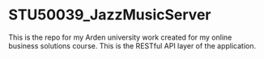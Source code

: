 # STU50039_JazzMusicServer
This is the repo for my Arden university work created for my online business solutions course. 
This is the RESTful API layer of the application.
